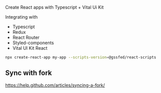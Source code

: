 Create React apps with Typescript + Vital Ui Kit

Integrating with
- Typescript
- Redux
- React Router
- Styled-components
- Vital UI Kit React

```bash
npx create-react-app my-app --scripts-version=@gssfed/react-scripts
```

## Sync with fork

https://help.github.com/articles/syncing-a-fork/
